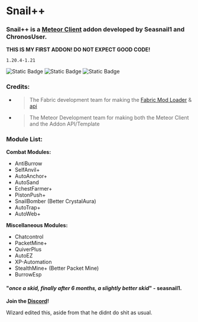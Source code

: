 # Snail++

### Snail++ is a [Meteor Client](https://meteorclient.com/) addon developed by Seasnail1 and ChronosUser.

**THIS IS MY FIRST ADDON! DO NOT EXPECT GOOD CODE!**

`1.20.4-1.21`

![Static Badge](https://img.shields.io/badge/Works%20on%20-%20My%20Machine%20-%20green?style=for-the-badge)
![Static Badge](https://img.shields.io/badge/Made%20By%20-%20Seasnail%20-%20magenta?style=for-the-badge)
![Static Badge](https://img.shields.io/badge/We%20have%20discord!%20-%20%235865F2?style=for-the-badge&link=https%3A%2F%2Fdiscord.gg%2Fnh9pjVhsVb)



### Credits:
- > The Fabric development team for making the [Fabric Mod Loader](https://fabricmc.net/) & [api](https://modrinth.com/mod/fabric-api)
- > The Meteor Development team for making both the Meteor Client and the Addon API/Template

### Module List:

**Combat Modules:**
- AntiBurrow
- SelfAnvil+
- AutoAnchor+
- AutoSand
- EchestFarmer+
- PistonPush+
- SnailBomber (Better CrystalAura)
- AutoTrap+
- AutoWeb+

**Miscellaneous Modules:**
- Chatcontrol
- PacketMine+
- QuiverPlus
- AutoEZ
- XP-Automation
- StealthMine+ (Better Packet Mine)
- BurrowEsp

#### "*once a skid, finally after 6 months, a slightly better skid*"  - seasnail1.

**Join the [Discord](https://discord.gg/nh9pjVhsVb)!**

Wizard edited this, aside from that he didnt do shit as usual.
